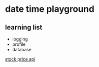 # date time playground


## learning list

- logging
- profile
- database

[stock price api](tiingo.com)